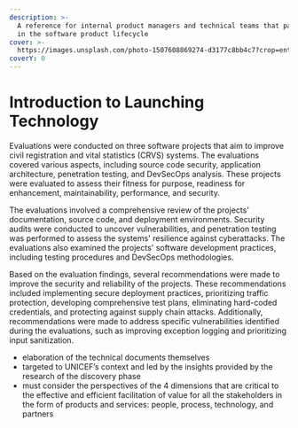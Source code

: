 ```yaml
---
description: >-
  A reference for internal product managers and technical teams that participate
  in the software product lifecycle
cover: >-
  https://images.unsplash.com/photo-1507608869274-d3177c8bb4c7?crop=entropy&cs=srgb&fm=jpg&ixid=M3wxOTcwMjR8MHwxfHNlYXJjaHw2fHxsYXVuY2h8ZW58MHx8fHwxNzE1MjA1NjU0fDA&ixlib=rb-4.0.3&q=85
coverY: 0
---
```


# Introduction to Launching Technology

Evaluations were conducted on three software projects that aim to improve civil registration and vital statistics (CRVS) systems. The evaluations covered various aspects, including source code security, application architecture, penetration testing, and DevSecOps analysis. These projects were evaluated to assess their fitness for purpose, readiness for enhancement, maintainability, performance, and security.

The evaluations involved a comprehensive review of the projects' documentation, source code, and deployment environments. Security audits were conducted to uncover vulnerabilities, and penetration testing was performed to assess the systems' resilience against cyberattacks. The evaluations also examined the projects' software development practices, including testing procedures and DevSecOps methodologies.

Based on the evaluation findings, several recommendations were made to improve the security and reliability of the projects. These recommendations included implementing secure deployment practices, prioritizing traffic protection, developing comprehensive test plans, eliminating hard-coded credentials, and protecting against supply chain attacks. Additionally, recommendations were made to address specific vulnerabilities identified during the evaluations, such as improving exception logging and prioritizing input sanitization.

* elaboration of the technical documents themselves
* targeted to UNICEF’s context and led by the insights provided by the research of the discovery phase
* must consider the perspectives of the 4 dimensions that are critical to the effective and efficient facilitation of value for all the stakeholders in the form of products and services: people, process, technology, and partners

